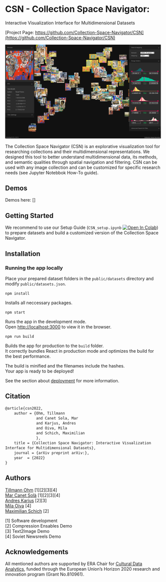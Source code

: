# CSN - Collection Space Navigator: 
Interactive Visualization Interface for Multidimensional Datasets

[Project Page: https://github.com/Collection-Space-Navigator/CSN](https://github.com/Collection-Space-Navigator/CSN)  

![CSN: Collection Space Navigation](./screenshot.png) 

The Collection Space Navigator (CSN) is an explorative visualization tool for researching collections and their multidimensional representations. We designed this tool to better understand multidimensional data, its methods, and semantic qualities through spatial navigation and filtering. CSN can be used with any image collection and can be customized for specific research needs (see Jupyter Notebbok How-To guide).


## Demos

Demos here: []

## Getting Started

We recommend to use our Setup Guide (`CSN_setup.ipynb` [![Open In Colab](https://colab.research.google.com/assets/colab-badge.svg)](https://colab.research.google.com/github/Collection-Space-Navigator/CSN/blob/main/CSN_setup.ipynb)) to prepare datasets and build a customized version of the Collection Space Navigator. 



## Installation
### Running the app locally

Place your prepared dataset folders in the `public/datasets` directory and modify `public/datasets.json`.

```
npm install
```
Installs all neccessary packages. 

```
npm start
```
Runs the app in the development mode.<br>
Open [http://localhost:3000](http://localhost:3000) to view it in the browser.

```
npm run build
```
Builds the app for production to the `build` folder.<br>
It correctly bundles React in production mode and optimizes the build for the best performance.

The build is minified and the filenames include the hashes.<br>
Your app is ready to be deployed!

See the section about [deployment](https://facebook.github.io/create-react-app/docs/deployment) for more information.

## Citation
```
@article{csn2022,
    author = {Ohm, Tillmann
              and Canet Sola, Mar
              and Karjus, Andres
              and Oiva, Mila
              and Schich, Maximilian 
              },
    title = {Collection Space Navigator: Interactive Visualization Interface for Multidimensional Datasets},
    journal = {arXiv preprint arXiv:},
    year  = {2022}
}
```

## Authors

[Tillmann Ohm](https://tillmannohm.com/) [1][2][3][4]   
[Mar Canet Solà](https://var-mar.info/) [1][2][3][4]  
[Andres Karjus](https://andreskarjus.github.io/) [2][3]  
[Mila Oiva](https://milaoiva.fi/) [4]  
[Maximilian Schich](https://cudan.tlu.ee/team/max/) [2]   

[1] Software development  
[2] Compression Ensables Demo  
[3] Text2Image Demo  
[4] Soviet Newsreels Demo  

## Acknowledgements
All mentioned authors are supported by ERA Chair for [Cultural Data Analytics](https://cudan.tlu.ee/), funded through the European Union’s Horizon 2020 research and innovation program (Grant No.810961).


